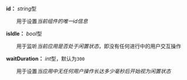 **id：** *string*型

　　用于设置*当前组件的唯一id信息*

**isIdle：** *bool*型

　　用于监听*当前应用是否处于闲置状态*，即没有任何进行中的用户交互操作

**waitDuration：** *int*型，默认为`300`

　　用于设置*当应用中无任何用户操作长达多少毫秒后开始视为闲置状态*